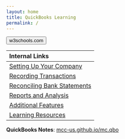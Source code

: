 ```yaml
---
layout: home
title: QuickBooks Learning
permalink: /
---
```



<button onclick="myFunction()">w3schools.com</button>

<script>
function myFunction() {
  window.open("https://www.w3schools.com");
}
</script>

|Internal Links|
|:-|
|[Setting Up Your Company]()|
|[Recording Transactions]()|
|[Reconciling Bank Statements]()|
|[Reports and Analysis]()|
|[Additional Features]()|
|[Learning Resources]()|



**QuickBooks Notes**: [mcc-us.github.io/mc.qbo](https://mcc-us.github.io/mc.qbo/)
